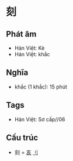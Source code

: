 # 刻

## Phát âm
* Hán Việt: Kè
* Hán Việt: khắc

## Nghĩa
* khắc (1 khắc): 15 phút

## Tags
* Hán Việt: Sơ cấp//06

## Cấu trúc
* 刻 = [亥](亥.md) [⺉](⺉.md)

<script>window.HANZI_FIELD='刻';</script>
